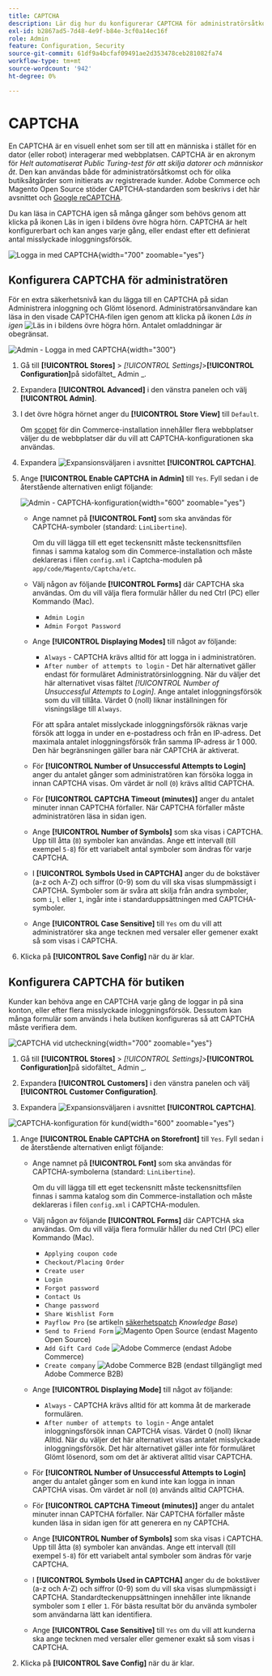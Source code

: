 ```yaml
---
title: CAPTCHA
description: Lär dig hur du konfigurerar CAPTCHA för administratörsåtkomst och olika butiksåtgärder som initierats av registrerade kunder.
exl-id: b2867ad5-7d48-4e9f-b84e-3cf0a14ec16f
role: Admin
feature: Configuration, Security
source-git-commit: 61df9a4bcfaf09491ae2d353478ceb281082fa74
workflow-type: tm+mt
source-wordcount: '942'
ht-degree: 0%

---
```


# CAPTCHA

En CAPTCHA är en visuell enhet som ser till att en människa i stället för en dator (eller robot) interagerar med webbplatsen. CAPTCHA är en akronym för _Helt automatiserat Public Turing-test för att skilja datorer och människor åt_. Den kan användas både för administratörsåtkomst och för olika butiksåtgärder som initierats av registrerade kunder. Adobe Commerce och Magento Open Source stöder CAPTCHA-standarden som beskrivs i det här avsnittet och [Google reCAPTCHA](security-google-recaptcha.md).

Du kan läsa in CAPTCHA igen så många gånger som behövs genom att klicka på ikonen Läs in igen i bildens övre högra hörn. CAPTCHA är helt konfigurerbart och kan anges varje gång, eller endast efter ett definierat antal misslyckade inloggningsförsök.

![Logga in med CAPTCHA](./assets/customer-account-login-captcha.png){width="700" zoomable="yes"}

## Konfigurera CAPTCHA för administratören

För en extra säkerhetsnivå kan du lägga till en CAPTCHA på sidan Administrera inloggning och Glömt lösenord. Administratörsanvändare kan läsa in den visade CAPTCHA-filen igen genom att klicka på ikonen _Läs in igen_ ![Läs in ](./assets/CAPTCHA-icon-reload.png) i bildens övre högra hörn. Antalet omladdningar är obegränsat.

![Admin - Logga in med CAPTCHA](./assets/security-captcha-admin.png){width="300"}

1. Gå till **[!UICONTROL Stores]** > _[!UICONTROL Settings]_>**[!UICONTROL Configuration]**&#x200B;på sidofältet_ Admin _.

1. Expandera **[!UICONTROL Advanced]** i den vänstra panelen och välj **[!UICONTROL Admin]**.

1. I det övre högra hörnet anger du **[!UICONTROL Store View]** till `Default`.

   Om [scopet](../getting-started/websites-stores-views.md#scope-settings) för din Commerce-installation innehåller flera webbplatser väljer du de webbplatser där du vill att CAPTCHA-konfigurationen ska användas.

1. Expandera ![Expansionsväljaren](../assets/icon-display-expand.png) i avsnittet **[!UICONTROL CAPTCHA]**.

1. Ange **[!UICONTROL Enable CAPTCHA in Admin]** till `Yes`. Fyll sedan i de återstående alternativen enligt följande:

   ![Admin - CAPTCHA-konfiguration](../configuration-reference/advanced/assets/admin-captcha.png){width="600" zoomable="yes"}

   - Ange namnet på **[!UICONTROL Font]** som ska användas för CAPTCHA-symboler (standard: `LinLibertine`).

     Om du vill lägga till ett eget teckensnitt måste teckensnittsfilen finnas i samma katalog som din Commerce-installation och måste deklareras i filen `config.xml` i Captcha-modulen på `app/code/Magento/Captcha/etc`.

   - Välj någon av följande **[!UICONTROL Forms]** där CAPTCHA ska användas. Om du vill välja flera formulär håller du ned Ctrl (PC) eller Kommando (Mac).

      - `Admin Login`
      - `Admin Forgot Password`

   - Ange **[!UICONTROL Displaying Modes]** till något av följande:

      - `Always` - CAPTCHA krävs alltid för att logga in i administratören.
      - `After number of attempts to login` - Det här alternativet gäller endast för formuläret Administratörsinloggning. När du väljer det här alternativet visas fältet _[!UICONTROL Number of Unsuccessful Attempts to Login]_. Ange antalet inloggningsförsök som du vill tillåta. Värdet 0 (noll) liknar inställningen för visningsläge till `Always`.

     För att spåra antalet misslyckade inloggningsförsök räknas varje försök att logga in under en e-postadress och från en IP-adress. Det maximala antalet inloggningsförsök från samma IP-adress är 1 000. Den här begränsningen gäller bara när CAPTCHA är aktiverat.

   - För **[!UICONTROL Number of Unsuccessful Attempts to Login]** anger du antalet gånger som administratören kan försöka logga in innan CAPTCHA visas. Om värdet är noll (`0`) krävs alltid CAPTCHA.

   - För **[!UICONTROL CAPTCHA Timeout (minutes)]** anger du antalet minuter innan CAPTCHA förfaller. När CAPTCHA förfaller måste administratören läsa in sidan igen.

   - Ange **[!UICONTROL Number of Symbols]** som ska visas i CAPTCHA. Upp till åtta (`8`) symboler kan användas. Ange ett intervall (till exempel `5-8`) för ett variabelt antal symboler som ändras för varje CAPTCHA.

   - I **[!UICONTROL Symbols Used in CAPTCHA]** anger du de bokstäver (a-z och A-Z) och siffror (0-9) som du vill ska visas slumpmässigt i CAPTCHA. Symboler som är svåra att skilja från andra symboler, som `i`, `l` eller `1`, ingår inte i standarduppsättningen med CAPTCHA-symboler.

   - Ange **[!UICONTROL Case Sensitive]** till `Yes` om du vill att administratörer ska ange tecknen med versaler eller gemener exakt så som visas i CAPTCHA.

1. Klicka på **[!UICONTROL Save Config]** när du är klar.

## Konfigurera CAPTCHA för butiken

Kunder kan behöva ange en CAPTCHA varje gång de loggar in på sina konton, eller efter flera misslyckade inloggningsförsök. Dessutom kan många formulär som används i hela butiken konfigureras så att CAPTCHA måste verifiera dem.

![CAPTCHA vid utcheckning](./assets/storefront-checkout-payment-captcha.png){width="700" zoomable="yes"}

1. Gå till **[!UICONTROL Stores]** > _[!UICONTROL Settings]_>**[!UICONTROL Configuration]**&#x200B;på sidofältet_ Admin _.

1. Expandera **[!UICONTROL Customers]** i den vänstra panelen och välj **[!UICONTROL Customer Configuration]**.

1. Expandera ![Expansionsväljaren](../assets/icon-display-expand.png) i avsnittet **[!UICONTROL CAPTCHA]**.

![CAPTCHA-konfiguration för kund](../configuration-reference/customers/assets/customer-configuration-captcha.png){width="600" zoomable="yes"}

1. Ange **[!UICONTROL Enable CAPTCHA on Storefront]** till `Yes`. Fyll sedan i de återstående alternativen enligt följande:

   - Ange namnet på **[!UICONTROL Font]** som ska användas för CAPTCHA-symbolerna (standard: `LinLibertine`).

     Om du vill lägga till ett eget teckensnitt måste teckensnittsfilen finnas i samma katalog som din Commerce-installation och måste deklareras i filen `config.xml` i CAPTCHA-modulen.

   - Välj någon av följande **[!UICONTROL Forms]** där CAPTCHA ska användas. Om du vill välja flera formulär håller du ned Ctrl (PC) eller Kommando (Mac).

      - `Applying coupon code`
      - `Checkout/Placing Order`
      - `Create user`
      - `Login`
      - `Forgot password`
      - `Contact Us`
      - `Change password`
      - `Share Wishlist Form`
      - `Payflow Pro` (se artikeln [säkerhetspatch](https://experienceleague.adobe.com/docs/commerce-knowledge-base/kb/troubleshooting/payments/paypal-payflow-pro-active-carding-activity.html) _Knowledge Base_)
      - `Send to Friend Form` ![Magento Open Source](../assets/open-source.svg) (endast Magento Open Source)
      - `Add Gift Card Code` ![Adobe Commerce](../assets/adobe-logo.svg) (endast Adobe Commerce)
      - `Create company` ![Adobe Commerce B2B](../assets/b2b.svg) (endast tillgängligt med Adobe Commerce B2B)

   - Ange **[!UICONTROL Displaying Mode]** till något av följande:

      - `Always` - CAPTCHA krävs alltid för att komma åt de markerade formulären.
      - `After number of attempts to login` - Ange antalet inloggningsförsök innan CAPTCHA visas. Värdet 0 (noll) liknar Alltid. När du väljer det här alternativet visas antalet misslyckade inloggningsförsök. Det här alternativet gäller inte för formuläret Glömt lösenord, som om det är aktiverat alltid visar CAPTCHA.

   - För **[!UICONTROL Number of Unsuccessful Attempts to Login]** anger du antalet gånger som en kund inte kan logga in innan CAPTCHA visas. Om värdet är noll (`0`) används alltid CAPTCHA.

   - För **[!UICONTROL CAPTCHA Timeout (minutes)]** anger du antalet minuter innan CAPTCHA förfaller. När CAPTCHA förfaller måste kunden läsa in sidan igen för att generera en ny CAPTCHA.

   - Ange **[!UICONTROL Number of Symbols]** som ska visas i CAPTCHA. Upp till åtta (`8`) symboler kan användas. Ange ett intervall (till exempel `5-8`) för ett variabelt antal symboler som ändras för varje CAPTCHA.

   - I **[!UICONTROL Symbols Used in CAPTCHA]** anger du de bokstäver (a-z och A-Z) och siffror (0-9) som du vill ska visas slumpmässigt i CAPTCHA. Standardteckenuppsättningen innehåller inte liknande symboler som `I` eller `1`. För bästa resultat bör du använda symboler som användarna lätt kan identifiera.

   - Ange **[!UICONTROL Case Sensitive]** till `Yes` om du vill att kunderna ska ange tecknen med versaler eller gemener exakt så som visas i CAPTCHA.

1. Klicka på **[!UICONTROL Save Config]** när du är klar.
